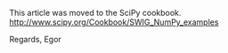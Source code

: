 This article was moved to the SciPy cookbook.
http://www.scipy.org/Cookbook/SWIG_NumPy_examples

Regards,
Egor